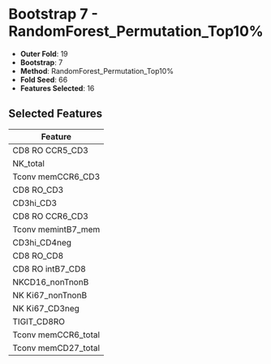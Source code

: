 # Bootstrap 7 - RandomForest_Permutation_Top10%

- **Outer Fold**: 19
- **Bootstrap**: 7
- **Method**: RandomForest_Permutation_Top10%
- **Fold Seed**: 66
- **Features Selected**: 16

## Selected Features

| Feature |
|---------|
| CD8 RO CCR5_CD3 |
| NK_total |
| Tconv memCCR6_CD3 |
| CD8 RO_CD3 |
| CD3hi_CD3 |
| CD8 RO CCR6_CD3 |
| Tconv memintB7_mem |
| CD3hi_CD4neg |
| CD8 RO_CD8 |
| CD8 RO intB7_CD8 |
| NKCD16_nonTnonB |
| NK Ki67_nonTnonB |
| NK Ki67_CD3neg |
| TIGIT_CD8RO |
| Tconv memCCR6_total |
| Tconv memCD27_total |
